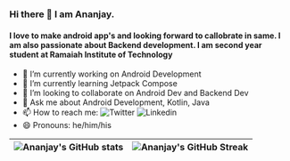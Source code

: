 ### Hi there 👋 I am Ananjay.
#### I love to make android app's and looking forward to callobrate in same. I am also passionate about Backend development. I am second year student at Ramaiah Institute of Technology

- 🔭 I’m currently working on Android Development
- 🌱 I’m currently learning Jetpack Compose
- 👯 I’m looking to collaborate on Android Dev and Backend Dev
- 💬 Ask me about Android Development, Kotlin, Java
- 📫 How to reach me: ![Twitter](https://twitter.com/AnanjayGurjar) ![Linkedin](https://www.linkedin.com/in/ananjay-gurjar-86ab061b2/)
- 😄 Pronouns: he/him/his

| ![Ananjay's GitHub stats](https://github-readme-stats.vercel.app/api?username=AnanjayGurjar&show_icons=true&theme=city_lights) | ![Ananjay's GitHub Streak](https://github-readme-streak-stats.herokuapp.com/?user=AnanjayGurjar&theme=city-lights) |
| :---: | :---: |
